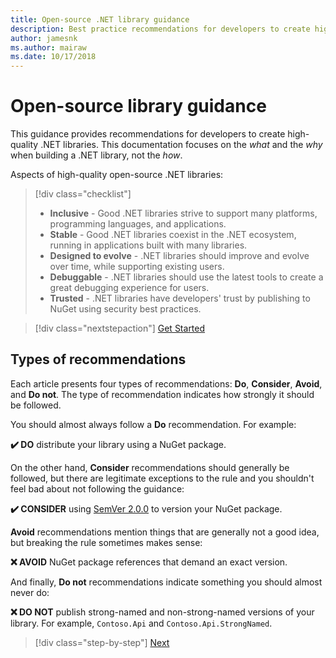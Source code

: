 ```yaml
---
title: Open-source .NET library guidance
description: Best practice recommendations for developers to create high quality .NET libraries.
author: jamesnk
ms.author: mairaw
ms.date: 10/17/2018
---
```

# Open-source library guidance

This guidance provides recommendations for developers to create high-quality .NET libraries. This documentation focuses on the *what* and the *why* when building a .NET library, not the *how*.

Aspects of high-quality open-source .NET libraries:

> [!div class="checklist"]
>
> * **Inclusive** - Good .NET libraries strive to support many platforms, programming languages, and applications.
> * **Stable** - Good .NET libraries coexist in the .NET ecosystem, running in applications built with many libraries.
> * **Designed to evolve** - .NET libraries should improve and evolve over time, while supporting existing users.
> * **Debuggable** - .NET libraries should use the latest tools to create a great debugging experience for users.
> * **Trusted** - .NET libraries have developers' trust by publishing to NuGet using security best practices.

> [!div class="nextstepaction"]
> [Get Started](./get-started.md)

## Types of recommendations

Each article presents four types of recommendations: **Do**, **Consider**, **Avoid**, and **Do not**. The type of recommendation indicates how strongly it should be followed.

You should almost always follow a **Do** recommendation. For example:

**✔️ DO** distribute your library using a NuGet package.

On the other hand, **Consider** recommendations should generally be followed, but there are legitimate exceptions to the rule and you shouldn't feel bad about not following the guidance:

**✔️ CONSIDER** using [SemVer 2.0.0](https://semver.org/) to version your NuGet package.

**Avoid** recommendations mention things that are generally not a good idea, but breaking the rule sometimes makes sense:

**❌ AVOID** NuGet package references that demand an exact version.

And finally, **Do not** recommendations indicate something you should almost never do:

**❌ DO NOT** publish strong-named and non-strong-named versions of your library. For example, `Contoso.Api` and `Contoso.Api.StrongNamed`.

>[!div class="step-by-step"]
>[Next](get-started.md)

